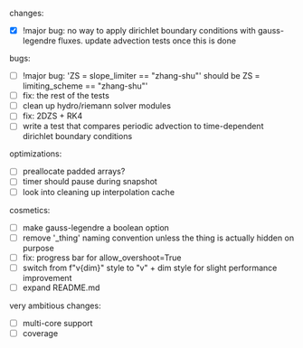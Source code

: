 changes:
- [x] !major bug: no way to apply dirichlet boundary conditions with gauss-legendre fluxes. update advection tests once this is done

bugs:
- [ ] !major bug: 'ZS = slope_limiter == "zhang-shu"' should be ZS = limiting_scheme == "zhang-shu"'
- [ ] fix: the rest of the tests
- [ ] clean up hydro/riemann solver modules
- [ ] fix: 2DZS + RK4
- [ ] write a test that compares periodic advection to time-dependent dirichlet boundary conditions

optimizations:
- [ ] preallocate padded arrays?
- [ ] timer should pause during snapshot
- [ ] look into cleaning up interpolation cache

cosmetics:
- [ ] make gauss-legendre a boolean option
- [ ] remove '_thing' naming convention unless the thing is actually hidden on purpose
- [ ] fix: progress bar for allow_overshoot=True
- [ ] switch from f"v{dim}" style to "v" + dim style for slight performance improvement
- [ ] expand README.md

very ambitious changes:
- [ ] multi-core support
- [ ] coverage
